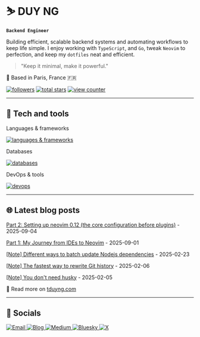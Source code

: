 # ⛷ DUY NG

**`Backend Engineer`**

Building efficient, scalable backend systems and automating workflows to keep life simple. I enjoy working with `TypeScript`, and `Go`,
tweak `Neovim` to perfection, and keep my `dotfiles` neat and efficient.

> "Keep it minimal, make it powerful."

📍 Based in Paris, France 🇫🇷

<p align="left">
  <a href="https://github.com/tduyng?tab=followers">
      <img alt="followers" title="Follow me on Github" src="https://custom-icon-badges.demolab.com/github/followers/tduyng?logo=person-add&label=Follow&style=for-the-badge&color=C9CBFF&logoColor=D9E0EE&labelColor=302D41"/></a>
  <a href="https://github.com/tduyng?tab=repositories&sort=stargazers">
      <img alt="total stars" title="Total stars on GitHub" src="https://custom-icon-badges.demolab.com/github/stars/tduyng?style=for-the-badge&logo=star&color=F5E0DC&logoColor=D9E0EE&labelColor=302D41"/></a>
  <a href="https://komarev.com/ghpvc/?username=tduyng&color=green&style=for-the-badge">
      <img alt="view counter" title="Github profile view counter" src="https://komarev.com/ghpvc/?username=tduyng&style=for-the-badge&color=DDB6F2&logoColor=D9E0EE&labelColor=302D41"/></a>
</p>

---

## 🧰 Tech and tools

<!--tech stack icons-->
<p align="left">Languages & frameworks</p>
<p align="left">
  <a href="https://skillicons.dev">
    <img src="https://skillicons.dev/icons?i=ts,js,nodejs,nestjs,deno,go,rust,html,css,react" alt="languages & frameworks"/>
  </a>
</p>
<p align="left">Databases</p>
<p align="left">
  <a href="https://skillicons.dev">
    <img src="https://skillicons.dev/icons?i=mysql,postgres,sqlite,redis,elasticsearch,mongodb" alt="databases" />
  </a>
</p>
<p align="left">DevOps & tools</p>
<p align="left">
  <a href="https://skillicons.dev">
    <img src="https://skillicons.dev/icons?i=docker,kubernetes,aws,git,github,gitlab,nginx,grafana,neovim,bash,makefile" alt="devops" />
  </a>
</p>
<hr/>

## 🌐 Latest blog posts

<!-- blog start -->
[Part 2: Setting up neovim 0.12 (the core configuration before plugins)](/blog/neovim-basic-setup/) - 2025-09-04

[Part 1: My Journey from IDEs to Neovim](/blog/my-neovim-story/) - 2025-09-01

[[Note] Different ways to batch update Nodejs dependencies](/notes/update-dependencies-nodejs/) - 2025-02-23

[[Note] The fastest way to rewrite Git history](/notes/git-filter-repo/) - 2025-02-06

[[Note] You don't need husky](/notes/husky-alternative/) - 2025-02-05
<!-- blog end -->

📖 Read more on [tduyng.com](https://tduyng.com)

---

## 👀 Socials

<p align="left">
  <a href="mailto:hi@tduyng.com">
    <img alt="Email" title="Email" src="https://img.shields.io/badge/Email-D14836?style=for-the-badge&logo=gmail&logoColor=white"/>
  </a>
  <a href="https://tduyng.com">
    <img alt="Blog" title="Blog" src="https://img.shields.io/badge/Blog-21759B?style=for-the-badge&logo=rss&logoColor=white"/>
  </a>
  <a href="https://medium.com/@tduyng">
    <img alt="Medium" title="Medium" src="https://img.shields.io/badge/Medium-464647?style=for-the-badge&logo=medium&logoColor=white"/>
  </a>
  <a href="https://bsky.app/profile/tduyng.bsky.social">
    <img alt="Bluesky" title="Bluesky" src="https://img.shields.io/badge/Bluesky-0085FF?style=for-the-badge&logo=bluesky&logoColor=white"/>
  </a>
  <a href="https://twitter.com/tduyng">
    <img alt="X" title="X" src="https://img.shields.io/badge/X-464647?style=for-the-badge&logo=x&logoColor=white"/>
  </a>
</p>

<!-- ### 📊 Stats -->

<!-- ![tduyng's GitHub stats](https://github-readme-stats.vercel.app/api?username=tduyng&show_icons=true&theme=tokyonight) -->

<!-- <img src="metrics.svg" alt="Metrics" /> -->
